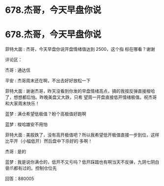 # 678.杰哥，今天早盘你说

# 678.杰哥，今天早盘你说

菲特大面 : 杰哥，今天早盘你说开盘情绪值达到 2500，这个指 标在哪看？谢谢

评论区：

杰哥 : 通达信

平安 : 杰哥周末还在啊，不出去好好放松一下

菲特大面 : 谢谢杰哥，昨天没看到你发的早盘情绪高点，搞的我按反弹直接梭哈了，想想都后怕。昨晚美盘又大跌，只希 望周一开盘直接低开情绪极值。祝杰哥和大家周末快乐！

蓝梦 : 满仓希望低极值？盼个高极值好跑啊

蓝梦 : 梭哈雄安不用怕

菲特大面 : 美股跌了，没有高开极值吧？所以我希望低开极值直接一步到位，这样比平开（小幅低开）然后盘中下杀好的 多啊！

杰哥 : 是的

蓝梦 : 我是说你满仓的，低开不又亏吗？低开踩踏也有啊当天不反弹，九阴七阴白骨爪都有过的。控制仓位先

回答：880005